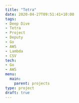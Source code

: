 ```yaml
---
title: "Tetra"
date: 2020-04-27T09:51:41+10:00
tags:
- Deep Dive
- Tetra
- Project
- Deputy
- Go
- AWS
- Lambda
- CSV
tech:
- Go
- AWS
menu:
  main:
    parent: projects
type: project
draft: true
---
```


